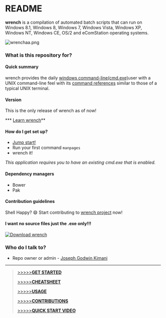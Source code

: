 # README #

**wrench** is a compilation of automated batch scripts that can run on Windows 8.1, Windows 8, Windows 7, Windows Vista, Windows XP, Windows NT, Windows CE, OS/2 and eComStation operating systems.

![wrenchaa.png](https://bitbucket.org/josephgodwinkimani/wrench/raw/a92c585569a363cc6921762dc11fb551f894d9e2/wrenchaa.png)

### What is this repository for? ###

#### Quick summary 

wrench provides the daily [windows command-line(cmd.exe)](http://windows.microsoft.com/en-us/windows/command-prompt-faq#1TC=windows-8)user with a UNIX command-line feel with its  [command references](https://en.wikipedia.org/wiki/List_of_Unix_commands) similar to those of a typical UNIX terminal.

#### Version

This is the only release of wrench as of now!

*** [Learn wrench](https://bitbucket.org/josephgodwinkimani/wrench/wiki)**

#### How do I get set up? 

* [Jump start!](https://bitbucket.org/josephgodwinkimani/wrench/wiki/Home)
* Run your first command `manpages`
* wrench it!

_This application requires you to have an existing cmd.exe that is enabled._

#### Dependency managers

* Bower
* Pak

#### Contribution guidelines ###

Shell Happy? :smile: Start contributing to [wrench project](https://bitbucket.org/josephgodwinkimani/wrench) now!


#### I want no source files just the .exe only!!!
[![Download wrench](https://img.shields.io/sourceforge/dd/wrench.svg)](https://sourceforge.net/projects/wrench/files/latest/download)

### Who do I talk to? ###

* Repo owner or admin - [Joseph Godwin Kimani](https://github.com/josephgodwinkimani)

--------------------------------------------------------

> [>>>>>**GET STARTED**](https://bitbucket.org/josephgodwinkimani/wrench/wiki/Home)
> 
> [>>>>>**CHEATSHEET**](https://bitbucket.org/josephgodwinkimani/wrench/wiki/CheatSheet)
> 
> [>>>>>**USAGE**](https://bitbucket.org/josephgodwinkimani/wrench/wiki/Usage)
> 
> [>>>>>**CONTRIBUTIONS**](https://bitbucket.org/josephgodwinkimani/wrench/wiki/Contributions)
>
> [>>>>>**QUICK START VIDEO**](https://youtube.com)
